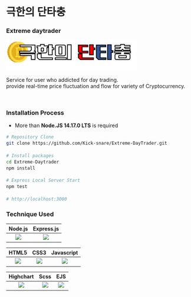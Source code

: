 # 극한의 단타충

### Extreme daytrader
<img src="./public/images/logo.svg" style="width : 70%;"/>  

Service for user who addicted for day trading.  
provide real-time price fluctuation and flow for variety of Cryptocurrency.

<br/>

### Installation Process

* More than **Node.JS 14.17.0 LTS** is required
```bash
# Repository Clone
git clone https://github.com/Kick-snare/Extreme-DayTrader.git

# Install packages
cd Extreme-Daytrader
npm install

# Express Local Server Start
npm test

# http://localhost:3000
```

### Technique Used

|Node.js|Express.js|
|:---:|:---:|
|<a href="https://nodejs.org/"><img src="https://nodejs.org/static/images/logos/nodejs-new-pantone-black.svg" height="50px"></a>|<a href="https://expressjs.com"><img src="https://i.cloudup.com/zfY6lL7eFa-3000x3000.png" height="50px"></a>|

|HTML5|CSS3|Javascript|
|:---:|:---:|:---:|
|<img src="https://upload.wikimedia.org/wikipedia/commons/thumb/2/21/Devicon-html5-plain-wordmark.svg/640px-Devicon-html5-plain-wordmark.svg.png" height="55px">|<img src="https://upload.wikimedia.org/wikipedia/commons/thumb/d/d5/CSS3_logo_and_wordmark.svg/640px-CSS3_logo_and_wordmark.svg.png" height="55px">|<img src="https://upload.wikimedia.org/wikipedia/commons/thumb/9/99/Unofficial_JavaScript_logo_2.svg/1200px-Unofficial_JavaScript_logo_2.svg.png" height="50px">|

|Highchart|Scss|EJS|
|:---:|:---:|:---:|
|<a href="https://www.highcharts.com"><img src="https://www.tangunsoft.com/storage/image/product/category/1589364597highcharts.png" height="50px"></a>|<a href="https://sass-lang.com"><img src="https://miro.medium.com/max/512/1*9U1toerFxB8aiFRreLxEUQ.png" height="55px"></a>|<a href="https://ejs.co"><img src="https://kubik-rubik.de/images/joomla-extensions/ejs-logo-b300.png" height="40px"></a>|




